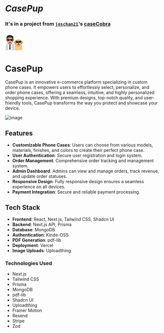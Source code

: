 # *CasePup*
### It's in a project from [`joschan21`](https://github.com/joschan21)'s [caseCobra](https://github.com/joschan21/casecobra)



<img src="./public/logo.png" alt="Logo" width="60px"> 
 
# CasePup
 
CasePup is an innovative e-commerce platform specializing in custom phone cases. It empowers users to effortlessly select, personalize, and order phone cases, offering a seamless, intuitive, and highly personalized shopping experience. With premium designs, top-notch quality, and user-friendly tools, CasePup transforms the way you protect and showcase your device.

![image](https://github.com/user-attachments/assets/cc98f049-bef4-4ee9-942d-67cd0ac42ae5)


## Features

- **Customizable Phone Cases**: Users can choose from various models, materials, finishes, and colors to create their perfect phone case.
- **User Authentication**: Secure user registration and login system.
- **Order Management**: Comprehensive order tracking and management system.
- **Admin Dashboard**: Admins can view and manage orders, track revenue, and update order statuses.
- **Responsive Design**: Fully responsive design ensures a seamless experience on all devices.
- **Payment Integration**: Secure and reliable payment processing.

## Tech Stack

- **Frontend**: React, Next.js, Tailwind CSS, Shadcn UI
- **Backend**: Next.js API, Prisma
- **Database**: MongoDB
- **Authentication**: Kinde-OSS
- **PDF Generation**: pdf-lib
- **Deployment**: Vercel
- **Image Uploads**: Uploadthing

### Technologies Used

- Next.js
- Tailwind CSS
- Prisma
- MongoDB
- pdf-lib
- Shadcn UI
- Uploadthing
- Framer Motion
- Resend
- Stripe
- Zod
